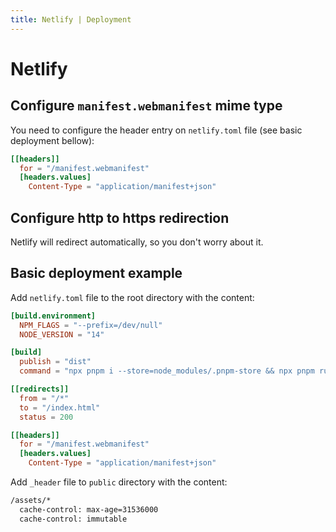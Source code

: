 ```yaml
---
title: Netlify | Deployment
---
```


# Netlify

## Configure `manifest.webmanifest` mime type

You need to configure the header entry on `netlify.toml` file (see basic deployment bellow):
```toml
[[headers]]
  for = "/manifest.webmanifest"
  [headers.values]
    Content-Type = "application/manifest+json"
```

## Configure http to https redirection

Netlify will redirect automatically, so you don't worry about it.

## Basic deployment example

Add `netlify.toml` file to the root directory with the content:

```toml
[build.environment]
  NPM_FLAGS = "--prefix=/dev/null"
  NODE_VERSION = "14"

[build]
  publish = "dist"
  command = "npx pnpm i --store=node_modules/.pnpm-store && npx pnpm run build"

[[redirects]]
  from = "/*"
  to = "/index.html"
  status = 200

[[headers]]
  for = "/manifest.webmanifest"
  [headers.values]
    Content-Type = "application/manifest+json"
```

Add `_header` file to `public` directory with the content:

```txt
/assets/*
  cache-control: max-age=31536000
  cache-control: immutable
```
